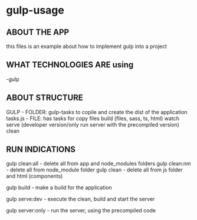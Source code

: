 # gulp-usage

## ABOUT THE APP
this files is an example about how to implement gulp into a project

## WHAT TECHNOLOGIES ARE using
-gulp

## ABOUT STRUCTURE
GULP - FOLDER: 
gulp-tasks to copile and create the dist of the application
tasks.js - FILE: has tasks for 
copy files
build (files, sass, ts, html)
watch
serve (developer version/only run server with the precompiled version)
clean

## RUN INDICATIONS
gulp clean:all - delete all from app and node_modules folders
gulp clean:nm - delete all from node_module folder
gulp clean - delete all from js folder and html (components)

gulp build - make a build for the application 

gulp serve:dev - execute the clean, build and start the server

gulp server:only - run the server, using the precompiled code